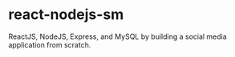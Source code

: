 # react-nodejs-sm
ReactJS, NodeJS, Express, and MySQL by building a social media application from scratch.
